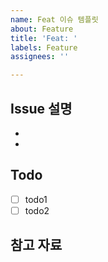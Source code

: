 ```yaml
---
name: Feat 이슈 템플릿
about: Feature
title: 'Feat: '
labels: Feature
assignees: ''

---
```


## Issue 설명
- 
-

## Todo
- [ ]  todo1
- [ ]  todo2

## 참고 자료

